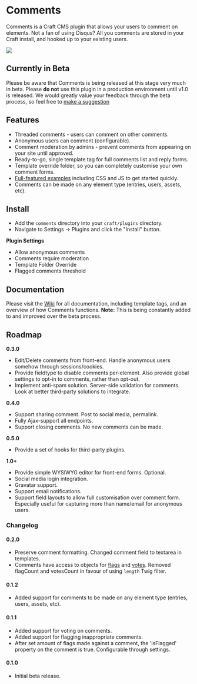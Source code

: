 # Comments

Comments is a Craft CMS plugin that allows your users to comment on elements. Not a fan of using Disqus? All you comments are stored in your Craft install, and hooked up to your existing users.

<img src="https://raw.githubusercontent.com/engram-design/Comments/master/screenshots/main.png" />


## Currently in Beta

Please be aware that Comments is being released at this stage very much in beta. Please **do not** use this plugin in a production environment until v1.0 is released. We would greatly value your feedback through the beta process, so feel free to [make a suggestion](https://github.com/engram-design/Comments/issues)


## Features

- Threaded comments - users can comment on other comments.
- Anonymous users can comment (configurable).
- Comment moderation by admins - prevent comments from appearing on your site until approved.
- Ready-to-go, single template tag for full comments list and reply forms.
- Template override folder, so you can completely customise your own comment forms.
- [Full-featured examples](https://github.com/engram-design/Comments/tree/master/examples) including CSS and JS to get started quickly.
- Comments can be made on any element type (entries, users, assets, etc).


## Install

- Add the `comments` directory into your `craft/plugins` directory.
- Navigate to Settings -> Plugins and click the "Install" button.

**Plugin Settings**

- Allow anonymous comments
- Comments require moderation
- Template Folder Override
- Flagged comments threshold


## Documentation

Please visit the [Wiki](https://github.com/engram-design/Comments/wiki) for all documentation, including template tags, and an overview of how Comments functions. **Note:** This is being constantly added to and improved over the beta process.


## Roadmap

**0.3.0**

- Edit/Delete comments from front-end. Handle anonymous users somehow through sessions/cookies.
- Provide fieldtype to disable comments per-element. Also provide global settings to opt-in to comments, rather than opt-out.
- Implement anti-spam solution. Server-side validation for comments. Look at better third-party solutions to integrate.

**0.4.0**

- Support sharing comment. Post to social media, permalink.
- Fully Ajax-support all endpoints.
- Support closing comments. No new comments can be made.

**0.5.0**

- Provide a set of hooks for third-party plugins.

**1.0+**

- Provide simple WYSIWYG editor for front-end forms. Optional.
- Social media login integration.
- Gravatar support.
- Support email notifications.
- Support field layouts to allow full customisation over comment form. Especially useful for capturing more than name/email for anonymous users.


### Changelog

#### 0.2.0

- Preserve comment formatting. Changed comment field to textarea in templates.
- Comments have access to objects for [flags](https://github.com/engram-design/Comments/wiki/Comment-ElementType#flags) and [votes](https://github.com/engram-design/Comments/wiki/Comment-ElementType#votes). Removed flagCount and votesCount in favour of using `length` Twig filter.

#### 0.1.2

- Added support for comments to be made on any element type (entries, users, assets, etc).

#### 0.1.1

- Added support for voting on comments.
- Added support for flagging inappropriate comments.
- After set amount of flags made against a comment, the 'isFlagged' property on the comment is true. Configurable through settings.

#### 0.1.0

- Initial beta release.
